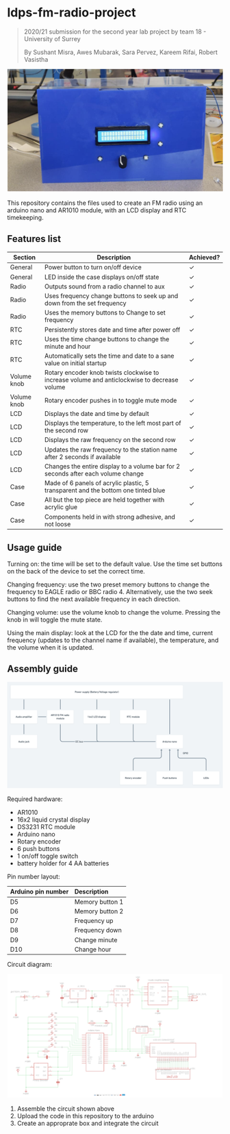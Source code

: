 # ldps-fm-radio-project

> 2020/21 submission for the second year lab project by team 18 - University of Surrey
>
> By Sushant Misra, Awes Mubarak, Sara Pervez, Kareem Rifai, Robert Vasistha

![Main image](img/main-image.png)

This repository contains the files used to create an FM radio using an arduino
nano and AR1010 module, with an LCD display and RTC timekeeping.

## Features list

| Section     | Description                                                                                  | Achieved? |
| ----------- | -------------------------------------------------------------------------------------------- | --------- |
| General     | Power button to turn on/off device                                                           | ✓         |
| General     | LED inside the case displays on/off state                                                    | ✓         |
| Radio       | Outputs sound from a radio channel to aux                                                    | ✓         |
| Radio       | Uses frequency change buttons to seek up and down from the set frequency                     | ✓         |
| Radio       | Uses the memory buttons to Change to set frequency                                           | ✓         |
| RTC         | Persistently stores date and time after power off                                            | ✓         |
| RTC         | Uses the time change buttons to change the minute and hour                                   | ✓         |
| RTC         | Automatically sets the time and date to a sane value on initial startup                      | ✓         |
| Volume knob | Rotary encoder knob twists clockwise to increase volume and anticlockwise to decrease volume | ✓         |
| Volume knob | Rotary encoder pushes in to toggle mute mode                                                 | ✓         |
| LCD         | Displays the date and time by default                                                        | ✓         |
| LCD         | Displays the temperature, to the left most part of the second row                            | ✓         |
| LCD         | Displays the raw frequency on the second row                                                 | ✓         |
| LCD         | Updates the raw frequency to the station name after 2 seconds if available                   | ✓         |
| LCD         | Changes the entire display to a volume bar for 2 seconds after each volume change            | ✓         |
| Case        | Made of 6 panels of acrylic plastic, 5 transparent and the bottom one tinted blue            | ✓         |
| Case        | All but the top piece are held together with acrylic glue                                    | ✓         |
| Case        | Components held in with strong adhesive, and not loose                                       | ✓         |

## Usage guide

Turning on: the time will be set to the default value. Use the time set buttons
on the back of the device to set the correct time.

Changing frequency: use the two preset memory buttons to change the frequency to
EAGLE radio or BBC radio 4. Alternatively, use the two seek buttons to find the
next available frequency in each direction.

Changing volume: use the volume knob to change the volume. Pressing the knob in
will toggle the mute state.

Using the main display: look at the LCD for the  the date and time, current
frequency (updates to the channel name if available), the temperature, and the
volume when it is updated.

## Assembly guide

![Project diagram](img/project-diagram.png)

Required hardware:

-   AR1010
-   16x2 liquid crystal display
-   DS3231 RTC module
-   Arduino nano
-   Rotary encoder
-   6 push buttons
-   1 on/off toggle switch
-   battery holder for 4 AA batteries

Pin number layout:

| Arduino pin number | Description     |
| :----------------- | :-------------- |
| D5                 | Memory button 1 |
| D6                 | Memory button 2 |
| D7                 | Frequency up    |
| D8                 | Frequency down  |
| D9                 | Change minute   |
| D10                | Change hour     |

Circuit diagram:

![Circuit diagram](img/circuit-diagram.png)

1.  Assemble the circuit shown above
2.  Upload the code in this repository to the arduino
3.  Create an approprate box and integrate the circuit
